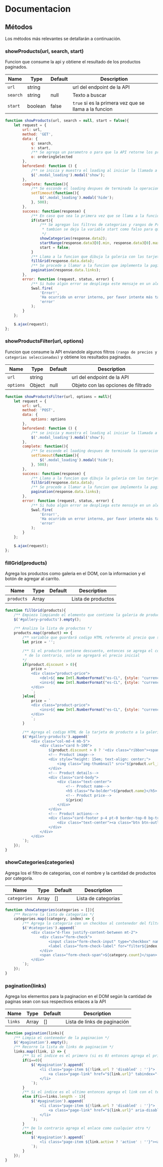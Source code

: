 # Documentacion

## Métodos

Los métodos más relevantes se detallarán a continuación.

### showProducts(url, search, start)

Funcion que consume la api y obtiene el resultado de los productos paginados.

| Name | Type | Default | Description |
| ------------ | ------------ | ------------ | ------------ |
| `url`      | string      ||url del endpoint de la API |
| `search`   | string    |null|Texto a buscar |
| `start`   | boolean    |false|`true` si es la primera vez que se llama a la funcion |

```javascript
function showProducts(url, search = null, start = false){
    let request = {
        url: url,
        method: 'GET',
        data: {
            q: search,
            s: start,
            /** Se agrega un parametro o para que la API retorne los productos ordenados. */
            o: orderingSelected
        },
        beforeSend: function () {
            /** se inicia y muestra el loading al iniciar la llamada a la API */
            $('.modal_loading').modal('show');
        },
        complete: function(){
            /** Se esconde el loading despues de terminada la operacion */
            setTimeout(function(){
                $('.modal_loading').modal('hide');
            }, 500);
        },
        success: function(response) {
            /** En caso que sea la primera vez que se llama a la funcion */
            if(start){
                /** Se agregan los filtros de categorias y rangos de Precios
                 * tambien se deja la variable start como falso para que no realice esta operacion nuevamente
                 */
                showCategories(response.data2);
                startRange(response.data3[0].min, response.data3[0].max);
                start = false;
            }
            /** Llama a la funcion que dibuja la galeria con las tarjetas de los productos */
            fillGrid(response.data.data);
            /** Se procede a llamar a la funcion que implementa la paginacion*/
            pagination(response.data.links);
        },
        error: function (request, status, error) {
            /** Si hubo algún error se despliega este mensaje en un alerta con Sweet Alert */
            Swal.fire(
                'Error!',
                'Ha ocurrido un error interno, por favor intente más tarde',
                'error'
            );
        }
    };

    $.ajax(request);
};
```

### showProductsFilter(url, options)

Funcion que consume la API enviandole algunos filtros `(rango de precios y categorias seleccionadas)` y obtiene los resultados paginados.

| Name | Type                    |Default|Description|
| ------------ | ------------ | ------------ | ------------ |
| `url`      | string      ||url del endpoint de la API |
| `options`   | Object    |null|Objeto con las opciones de filtrado |

```javascript
function showProductsFilter(url, options = null){
    let request = {
        url: url,
        method: 'POST',
        data: {
            options: options
        },
        beforeSend: function () {
            /** se inicia y muestra el loading al iniciar la llamada a la API */
            $('.modal_loading').modal('show');
        },
        complete: function(){
            /** Se esconde el loading despues de terminada la operacion */
            setTimeout(function(){
                $('.modal_loading').modal('hide');
            }, 500);
        },
        success: function(response) {
            /** Llama a la funcion que dibuja la galeria con las tarjetas de los productos */
            fillGrid(response.data.data);
            /** Se procede a llamar a la funcion que implementa la paginacion*/
            pagination(response.data.links);
        },
        error: function (request, status, error) {
            /** Si hubo algún error se despliega este mensaje en un alerta con Sweet Alert */
            Swal.fire(
                'Error!',
                'Ha ocurrido un error interno, por favor intente más tarde',
                'error'
            );
        }
    };

    $.ajax(request);
};
```

### fillGrid(products)

Agrega los productos como galeria en el DOM, con la informacion y el botón de agregar al carrito.


| Name | Type | Default | Description |
| ------------ | ------------ | ------------ | ------------ |
| `products`   | Array    |  | Lista de productos |

```javascript
function fillGrid(products){
    /** Empieza limpiando el elemento que contiene la galeria de productos */
    $('#gallery-products').empty();
    
    /** Analiza la lista de productos */
    products.map((product) => {
        /** variable que guardará codigo HTML referente al precio que se agregará a la tarjeta de producto */
        let price = '';

        /** Si el producto contiene descuento, entonces se agrega el codigo HTML contemplando el precio inicial y el precio con descuento 
         * de lo contrario, solo se agregará el precio inicial
        */
        if(product.discount > 0){
            price = `
            <div class="product-price">                      
                <del>${ new Intl.NumberFormat("es-CL", {style: "currency", currency: "CLP", minimumFractionDigits: 0}).format((product.price)) } CLP</del> 
                <ins>${ new Intl.NumberFormat("es-CL", {style: "currency", currency: "CLP", minimumFractionDigits: 0}).format((product.price - ((product.price * product.discount) / 100))) } CLP</ins>
            </div>
            `;
        }else{
            price = `
            <div class="product-price">
                <ins>${ new Intl.NumberFormat("es-CL", {style: "currency", currency: "CLP", minimumFractionDigits: 0}).format(product.price) } CLP</ins>
            </div>
            `;
        }

        /** Agrega el codigo HTML de la tarjeta de producto a la galeria, con sus respectivos datos como, imagen, nombre, precio */
        $('#gallery-products').append(`
            <div class="col-md-4 mb-5">
                <div class="card h-100">
                    ${product.discount > 0 ? '<div class="ribbon"><span>-'+product.discount+'%</span></div>' : ''}
                    <!-- Product image-->
                    <div style="height: 15em; text-align: center;">
                        <img class="img-thumbnail" src="${product.url_image ? product.url_image : "https://dummyimage.com/450x300/b0b0b0/dbdbdb.jpg&text=BSALE"}" />
                    </div>
                    <!-- Product details-->
                    <div class="card-body">
                        <div class="text-center">
                            <!-- Product name-->
                            <h5 class="fw-bolder">${product.name}</h5>
                            <!-- Product price-->
                            ${price}
                        </div>
                    </div>
                    <!-- Product actions-->
                    <div class="card-footer p-4 pt-0 border-top-0 bg-transparent">
                        <div class="text-center"><a class="btn btn-outline-dark mt-auto add-to-cart" data-product="${encodeURIComponent(JSON.stringify(product))}" style="border-radius: 5px" href="#"><i class="bi-cart-plus-fill" style="font-size: 1.5rem;"></i> Agregar al Carrito</a></div>
                    </div>
                </div>
            </div>
        `);
    });
}
```

### showCategories(categories)

Agrega los el filtro de categorias, con el nombre y la cantidad de productos por categoría.


| Name | Type | Default | Description |
| ------------ | ------------ | ------------ | ------------ |
| `categories`   | Array    | [] | Lista de categorias |

```javascript
function showCategories(categories = []){
    /** Recorre la lista de categorias */
    categories.map((category, index) => {
        /** Agrega la categoria con un checkbox al contenedor del filtro con sus repectivos datos (id, name, count) */
        $('#categories').append(`
            <div class="d-flex justify-content-between mt-2">
                <div class="form-check">
                    <input class="form-check-input" type="checkbox" name="categories[]" value="${category.id}" id="filter${index + 1}">
                    <label class="form-check-label" for="filter${index + 1}"> ${capitalize(category.name)} </label>
                </div>
                <span class="form-check-span">${category.count}</span>
            </div>
        `);
    });
}
```
### pagination(links)

Agrega los elementos para la paginacion en el DOM según la cantidad de paginas sean con sus respectivos enlaces a la API


| Name | Type | Default | Description |
| ------------ | ------------ | ------------ | ------------ |
| `links`   | Array    | [] | Lista de links de paginación |

```javascript
function pagination(links){
    /** Limpia el contenedor de la paginacion */
    $('#pagination').empty();
    /** Recorre la lista de links de paginacion */
    links.map((link, i) => {
        /** Si el indice es el primero (si es 0) entonces agrega el primer link con el texto '<<' */
        if(i==0){
            $('#pagination').append(`
                <li class="page-item ${!link.url ? 'disabled' : ''}">
                    <a class="page-link" href="${link.url}" tabindex="-1" aria-disabled="${link.url ? false : true}"><<</a>
                </li>
            `);
        }
        /** Si el indice es el ultimo entonces agrega el link con el texto '>>' */
        else if(i==links.length - 1){
            $('#pagination').append(`
                <li class="page-item ${!link.url ? 'disabled' : ''}">
                    <a class="page-link" href="${link.url}" aria-disabled="${link.url ? false : true}">>></a>
                </li>
            `);
        }
        /** De lo contrario agrega el enlace como cualquier otro */
        else{
            $('#pagination').append(`
                <li class="page-item ${link.active ? 'active' : ''}"><a class="page-link" href="${link.url}">${link.label}</a></li>
            `);
        }
    });
}
```
